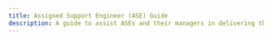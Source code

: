 ```yaml
---
title: Assigned Support Engineer (ASE) Guide
description: A guide to assist ASEs and their managers in delivering the ASE service
---
```

